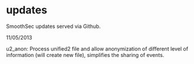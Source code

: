 updates
=======

SmoothSec updates served via Github.

11/05/2013

u2_anon: Process unified2 file and allow anonymization of different level
of information (will create new file), simplifies the sharing of events. 
